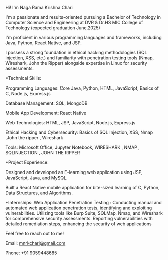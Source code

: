 
Hi! I'm Naga Rama Krishna Chari

I'm a passionate and results-oriented pursuing a Bachelor of Technology in Computer Science and Engineering at DVR & Dr.HS MIC College of Technology (expected graduation June,2025)

I'm proficient in various programming languages and frameworks, including Java, Python, React Native, and JSP.

I possess a strong foundation in ethical hacking methodologies (SQL injection, XSS, etc.) and familiarity with penetration testing tools (Nmap, Wireshark, John the Ripper) alongside expertise in Linux for security assessments.

*Technical Skills:

Programming Languages: Core Java, Python, HTML, JavaScript, Basics of C, Node.js, Express.js

Database Management: SQL, MongoDB

Mobile App Development: React Native

Web Technologies: HTML, JSP, JavaScript, Node.js, Express.js

Ethical Hacking and Cybersecurity: Basics of SQL Injection, XSS, Nmap ,John the ripper , Wireshark

Tools: Microsoft Office, Jupyter Notebook, WIRESHARK , NMAP , SQLINJECTION , JOHN THE RIPPER 

*Project Experience:

Designed and developed an E-learning web application using JSP, JavaScript, Java, and MySQL.

Built a React Native mobile application for bite-sized learning of C, Python, Data Structures, and Algorithms.



*Internships:
Web Application Penetration Testing :
Conducting manual and automated web application penetration tests, identifying and exploiting vulnerabilities.
Utilizing tools like Burp Suite, SQLMap, Nmap, and Wireshark for comprehensive security assessments.
Reporting vulnerabilities with detailed remediation steps, enhancing the security of web applications

Feel free to reach out to me!

Email: mnrkchari@gmail.com

Phone: +91 9059448685

 

